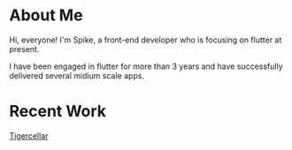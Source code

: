 # About Me

Hi, everyone! I'm Spike, a front-end developer who is focusing on flutter at present.

I have been engaged in flutter for more than 3 years and have successfully delivered several midium scale apps.


# Recent Work 
[Tigercellar](https://drive.google.com/file/d/1ASKYaMD7QM-0bqfOdnyAio_qHR1OM3yf/view?usp=sharing)
